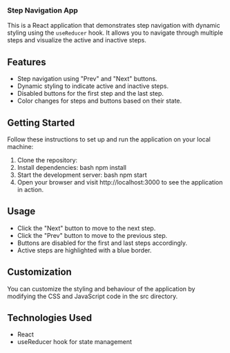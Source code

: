 ### Step Navigation App
This is a React application that demonstrates step navigation with dynamic styling using the `useReducer` hook. It allows you to navigate through multiple steps and visualize the active and inactive steps.

## Features
- Step navigation using "Prev" and "Next" buttons.
- Dynamic styling to indicate active and inactive steps.
- Disabled buttons for the first step and the last step.
- Color changes for steps and buttons based on their state.

## Getting Started
Follow these instructions to set up and run the application on your local machine:
   1. Clone the repository:
   2. Install dependencies:
   bash   npm install
   3. Start the development server:
   bash   npm start
   4. Open your browser and visit http://localhost:3000 to see the application in action.
    
## Usage
- Click the "Next" button to move to the next step.
- Click the "Prev" button to move to the previous step.
- Buttons are disabled for the first and last steps accordingly.
- Active steps are highlighted with a blue border.

## Customization
You can customize the styling and behaviour of the application by modifying the CSS and JavaScript code in the src directory.

## Technologies Used
- React
- useReducer hook for state management
